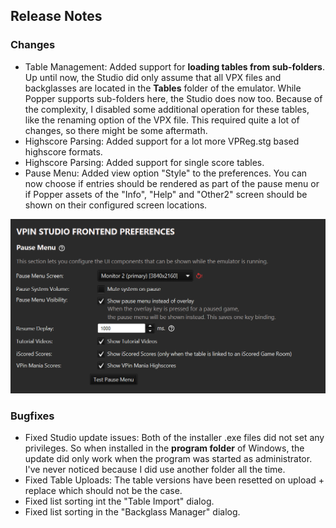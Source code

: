 ## Release Notes

### Changes

- Table Management: Added support for **loading tables from sub-folders**. Up until now, the Studio did only assume that all VPX files and backglasses are located in the **Tables** folder of the emulator. While Popper supports sub-folders here, the Studio does now too. Because of the complexity, I disabled some additional operation for these tables, like the renaming option of the VPX file. This required quite a lot of changes, so there might be some aftermath.
- Highscore Parsing: Added support for a lot more VPReg.stg based highscore formats.
- Highscore Parsing: Added support for single score tables.
- Pause Menu: Added view option "Style" to the preferences. You can now choose if entries should be rendered as part of the pause menu or if Popper assets of the "Info", "Help" and "Other2" screen should be shown on their configured screen locations. 

<img src="https://raw.githubusercontent.com/syd711/vpin-studio/main/documentation/preferences/pause-menu.png" width="600" />

### Bugfixes

- Fixed Studio update issues: Both of the installer .exe files did not set any privileges. So when installed in the **program folder** of Windows, the update did only work when the program was started as administrator. I've never noticed because I did use another folder all the time.
- Fixed Table Uploads: The table versions have been resetted on upload + replace which should not be the case.
- Fixed list sorting int the "Table Import" dialog.
- Fixed list sorting in the "Backglass Manager" dialog.
